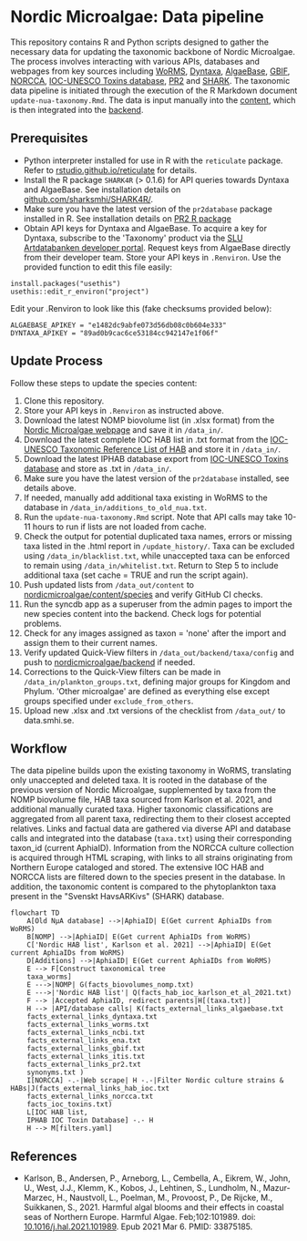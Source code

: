 # Nordic Microalgae: Data pipeline

This repository contains R and Python scripts designed to gather the necessary data for updating the taxonomic backbone of Nordic Microalgae. The process involves interacting with various APIs, databases and webpages from key sources including [WoRMS](https://www.marinespecies.org/), [Dyntaxa](https://namnochslaktskap.artfakta.se/), [AlgaeBase](https://www.algaebase.org/), [GBIF](https://www.gbif.org/), [NORCCA](https://norcca.scrol.net/), [IOC-UNESCO Toxins database](https://toxins.hais.ioc-unesco.org/), [PR2](https://pr2-database.org/) and [SHARK](https://shark.smhi.se/). The taxonomic data pipeline is initiated through the execution of the R Markdown document `update-nua-taxonomy.Rmd`. The data is input manually into the [content](https://github.com/nordicmicroalgae/content), which is then integrated into the [backend](https://github.com/nordicmicroalgae/backend).

## Prerequisites
- Python interpreter installed for use in R with the `reticulate` package. Refer to [rstudio.github.io/reticulate](https://rstudio.github.io/reticulate/) for details.
- Install the R package `SHARK4R` (> 0.1.6) for API queries towards Dyntaxa and AlgaeBase. See installation details on [github.com/sharksmhi/SHARK4R/](https://github.com/sharksmhi/SHARK4R/).
- Make sure you have the latest version of the `pr2database` package installed in R. See installation details on [PR2 R package](https://pr2database.github.io/pr2database/articles/pr2database.html)
- Obtain API keys for Dyntaxa and AlgaeBase. To acquire a key for Dyntaxa, subscribe to the 'Taxonomy' product via the [SLU Artdatabanken developer portal](https://api-portal.artdatabanken.se/). Request keys from AlgaeBase directly from their developer team.  Store your API keys in `.Renviron`. Use the provided function to edit this file easily:

```
install.packages("usethis")
usethis::edit_r_environ("project")
```
Edit your .Renviron to look like this (fake checksums provided below):
```
ALGAEBASE_APIKEY = "e1482dc9abfe073d56db08c0b604e333"
DYNTAXA_APIKEY = "89ad0b9cac6ce53184cc942147e1f06f"
```
## Update Process
Follow these steps to update the species content:
1. Clone this repository.
2. Store your API keys in `.Renviron` as instructed above.
3. Download the latest NOMP biovolume list (in .xlsx format) from the [Nordic Microalgae webpage](https://nordicmicroalgae.org/biovolume-lists/) and save it in `/data_in/`.
4. Download the latest complete IOC HAB list in .txt format from the [IOC-UNESCO Taxonomic Reference List of HAB](https://www.marinespecies.org/hab/aphia.php?p=download&what=taxlist) and store it in `/data_in/`.
5. Download the latest IPHAB database export from [IOC-UNESCO Toxins database](https://toxins.hais.ioc-unesco.org/) and store as .txt in `/data_in/`.
6. Make sure you have the latest version of the `pr2database` installed, see details above.
7. If needed, manually add additional taxa existing in WoRMS to the database in `/data_in/additions_to_old_nua.txt`.
8. Run the `update-nua-taxonomy.Rmd` script. Note that API calls may take 10-11 hours to run if lists are not loaded from cache.
9. Check the output for potential duplicated taxa names, errors or missing taxa listed in the .html report in `/update_history/`. Taxa can be excluded using `/data_in/blacklist.txt`, while unaccepted taxa can be enforced to remain using `/data_in/whitelist.txt`. Return to Step 5 to include additional taxa (set cache = TRUE and run the script again).
10. Push updated lists from `/data_out/content` to [nordicmicroalgae/content/species](https://github.com/nordicmicroalgae/content/tree/master/species) and verify GitHub CI checks.
11. Run the syncdb app as a superuser from the admin pages to import the new species content into the backend. Check logs for potential problems.
12. Check for any images assigned as taxon = 'none' after the import and assign them to their current names.
13. Verify updated Quick-View filters in `/data_out/backend/taxa/config` and push to [nordicmicroalgae/backend](https://github.com/nordicmicroalgae/backend) if needed.
14. Corrections to the Quick-View filters can be made in `/data_in/plankton_groups.txt`, defining major groups for Kingdom and Phylum. 'Other microalgae' are defined as everything else except groups specified under `exclude_from_others`.
15. Upload new .xlsx and .txt versions of the checklist from `/data_out/` to data.smhi.se.

## Workflow

The data pipeline builds upon the existing taxonomy in WoRMS, translating only unaccepted and deleted taxa. It is rooted in the database of the previous version of Nordic Microalgae, supplemented by taxa from the NOMP biovolume file, HAB taxa sourced from Karlson et al. 2021, and additional manually curated taxa. Higher taxonomic classifications are aggregated from all parent taxa, redirecting them to their closest accepted relatives. Links and factual data are gathered via diverse API and database calls and integrated into the database (`taxa.txt`) using their corresponding taxon_id (current AphiaID). Information from the NORCCA culture collection is acquired through HTML scraping, with links to all strains originating from Northern Europe cataloged and stored. The extensive IOC HAB and NORCCA lists are filtered down to the species present in the database. In addition, the taxonomic content is compared to the phytoplankton taxa present in the "Svenskt HavsARKivs" (SHARK) database.

```mermaid
flowchart TD
    A[Old NµA database] -->|AphiaID| E(Get current AphiaIDs from WoRMS)
    B[NOMP] -->|AphiaID| E(Get current AphiaIDs from WoRMS)
    C['Nordic HAB list', Karlson et al. 2021] -->|AphiaID| E(Get current AphiaIDs from WoRMS)
    D[Additions] -->|AphiaID| E(Get current AphiaIDs from WoRMS)
    E --> F[Construct taxonomical tree
    taxa_worms]
    E --->|NOMP| G(facts_biovolumes_nomp.txt)
    E --->|'Nordic HAB list'| Q(facts_hab_ioc_karlson_et_al_2021.txt)
    F --> |Accepted AphiaID, redirect parents|H[(taxa.txt)]
    H --> |API/database calls| K(facts_external_links_algaebase.txt
    facts_external_links_dyntaxa.txt
    facts_external_links_worms.txt 
    facts_external_links_ncbi.txt
    facts_external_links_ena.txt
    facts_external_links_gbif.txt
    facts_external_links_itis.txt
    facts_external_links_pr2.txt
    synonyms.txt )
    I[NORCCA] -.-|Web scrape| H -.-|Filter Nordic culture strains & HABs|J(facts_external_links_hab_ioc.txt
    facts_external_links_norcca.txt
    facts_ioc_toxins.txt)
    L[IOC HAB list,
    IPHAB IOC Toxin Database] -.- H
    H --> M[filters.yaml]
```
## References

- Karlson, B., Andersen, P., Arneborg, L., Cembella, A., Eikrem, W., John, U., West, J.J., Klemm, K., Kobos, J., Lehtinen, S., Lundholm, N., Mazur-Marzec, H., Naustvoll, L., Poelman, M., Provoost, P., De Rijcke, M., Suikkanen, S., 2021. Harmful algal blooms and their effects in coastal seas of Northern Europe. Harmful Algae. Feb;102:101989. doi: [10.1016/j.hal.2021.101989](https://doi.org/10.1016/j.hal.2021.101989). Epub 2021 Mar 6. PMID: 33875185.
